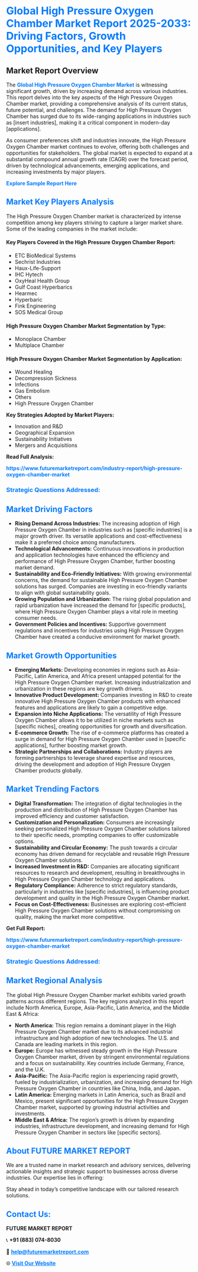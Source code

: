 <h1 style="color: #007BFF;">Global High Pressure Oxygen Chamber Market Report 2025-2033: Driving Factors, Growth Opportunities, and Key Players</h1>

<section id="overview">
<h2>Market Report Overview</h2>
<p>The <a href="https://www.futuremarketreport.com/industry-report/high-pressure-oxygen-chamber-market" style="color: #007BFF; text-decoration: none;"><strong>Global High Pressure Oxygen Chamber Market</strong></a> is witnessing significant growth, driven by increasing demand across various industries. This report delves into the key aspects of the High Pressure Oxygen Chamber market, providing a comprehensive analysis of its current status, future potential, and challenges. The demand for High Pressure Oxygen Chamber has surged due to its wide-ranging applications in industries such as [insert industries], making it a critical component in modern-day [applications].</p>
<p>As consumer preferences shift and industries innovate, the High Pressure Oxygen Chamber market continues to evolve, offering both challenges and opportunities for stakeholders. The global market is expected to expand at a substantial compound annual growth rate (CAGR) over the forecast period, driven by technological advancements, emerging applications, and increasing investments by major players.</p>
</section>

<section id="overview">
<p><a href="https://www.futuremarketreport.com/request-sample/reportId=125116" style="color: #007BFF; text-decoration: none;"><strong>Explore Sample Report Here</strong></a></p>
</section>

<section id="key-players">
<h2 style="color: #007BFF;">Market Key Players Analysis</h2>
<p>The High Pressure Oxygen Chamber market is characterized by intense competition among key players striving to capture a larger market share. Some of the leading companies in the market include:</p>
<h4>Key Players Covered in the High Pressure Oxygen Chamber Report:</h4>
<ul><li>ETC BioMedical Systems</li><li>Sechrist Industries</li><li>Haux-Life-Support</li><li>IHC Hytech</li><li>OxyHeal Health Group</li><li>Gulf Coast Hyperbarics</li><li>Hearmec</li><li>Hyperbaric</li><li>Fink Engineering</li><li>SOS Medical Group</li></ul>
<h4>High Pressure Oxygen Chamber Market Segmentation by Type:</h4>
<ul><li>Monoplace Chamber</li><li>Multiplace Chamber</li></ul>

<h4>High Pressure Oxygen Chamber Market Segmentation by Application:</h4>
<ul><li>Wound Healing</li><li>Decompression Sickness</li><li>Infections</li><li>Gas Embolism</li><li>Others</li><li>High Pressure Oxygen Chamber</li></ul>
<p><strong>Key Strategies Adopted by Market Players:</strong></p>
<ul>
<li>Innovation and R&D</li>
<li>Geographical Expansion</li>
<li>Sustainability Initiatives</li>
<li>Mergers and Acquisitions</li>
</ul>
</section>

<section>
<p><strong>Read Full Analysis: </strong></p><a href="https://www.futuremarketreport.com/industry-report/high-pressure-oxygen-chamber-market" style="color: #007BFF; text-decoration: none;"><strong>https://www.futuremarketreport.com/industry-report/high-pressure-oxygen-chamber-market</strong></a>
<h3 style="color: #007BFF;">Strategic Questions Addressed:</h3>
</section>

<section id="driving-factors">
<h2 style="color: #007BFF;">Market Driving Factors</h2>
<ul>
<li><strong>Rising Demand Across Industries:</strong> The increasing adoption of High Pressure Oxygen Chamber in industries such as [specific industries] is a major growth driver. Its versatile applications and cost-effectiveness make it a preferred choice among manufacturers.</li>
<li><strong>Technological Advancements:</strong> Continuous innovations in production and application technologies have enhanced the efficiency and performance of High Pressure Oxygen Chamber, further boosting market demand.</li>
<li><strong>Sustainability and Eco-Friendly Initiatives:</strong> With growing environmental concerns, the demand for sustainable High Pressure Oxygen Chamber solutions has surged. Companies are investing in eco-friendly variants to align with global sustainability goals.</li>
<li><strong>Growing Population and Urbanization:</strong> The rising global population and rapid urbanization have increased the demand for [specific products], where High Pressure Oxygen Chamber plays a vital role in meeting consumer needs.</li>
<li><strong>Government Policies and Incentives:</strong> Supportive government regulations and incentives for industries using High Pressure Oxygen Chamber have created a conducive environment for market growth.</li>
</ul>
</section>

<section id="growth-opportunities">
<h2 style="color: #007BFF;">Market Growth Opportunities</h2>
<ul>
<li><strong>Emerging Markets:</strong> Developing economies in regions such as Asia-Pacific, Latin America, and Africa present untapped potential for the High Pressure Oxygen Chamber market. Increasing industrialization and urbanization in these regions are key growth drivers.</li>
<li><strong>Innovative Product Development:</strong> Companies investing in R&D to create innovative High Pressure Oxygen Chamber products with enhanced features and applications are likely to gain a competitive edge.</li>
<li><strong>Expansion into Niche Applications:</strong> The versatility of High Pressure Oxygen Chamber allows it to be utilized in niche markets such as [specific niches], creating opportunities for growth and diversification.</li>
<li><strong>E-commerce Growth:</strong> The rise of e-commerce platforms has created a surge in demand for High Pressure Oxygen Chamber used in [specific applications], further boosting market growth.</li>
<li><strong>Strategic Partnerships and Collaborations:</strong> Industry players are forming partnerships to leverage shared expertise and resources, driving the development and adoption of High Pressure Oxygen Chamber products globally.</li>
</ul>
</section>

<section id="trending-factors">
<h2 style="color: #007BFF;">Market Trending Factors</h2>
<ul>
<li><strong>Digital Transformation:</strong> The integration of digital technologies in the production and distribution of High Pressure Oxygen Chamber has improved efficiency and customer satisfaction.</li>
<li><strong>Customization and Personalization:</strong> Consumers are increasingly seeking personalized High Pressure Oxygen Chamber solutions tailored to their specific needs, prompting companies to offer customizable options.</li>
<li><strong>Sustainability and Circular Economy:</strong> The push towards a circular economy has driven demand for recyclable and reusable High Pressure Oxygen Chamber solutions.</li>
<li><strong>Increased Investment in R&D:</strong> Companies are allocating significant resources to research and development, resulting in breakthroughs in High Pressure Oxygen Chamber technology and applications.</li>
<li><strong>Regulatory Compliance:</strong> Adherence to strict regulatory standards, particularly in industries like [specific industries], is influencing product development and quality in the High Pressure Oxygen Chamber market.</li>
<li><strong>Focus on Cost-Effectiveness:</strong> Businesses are exploring cost-efficient High Pressure Oxygen Chamber solutions without compromising on quality, making the market more competitive.</li>
</ul>
</section>

<section>
<p><strong>Get Full Report: </strong></p><a href="https://www.futuremarketreport.com/industry-report/high-pressure-oxygen-chamber-market" style="color: #007BFF; text-decoration: none;"><strong>https://www.futuremarketreport.com/industry-report/high-pressure-oxygen-chamber-market</strong></a>
<h3 style="color: #007BFF;">Strategic Questions Addressed:</h3>
</section>


<section id="regional-analysis">
<h2 style="color: #007BFF;">Market Regional Analysis</h2>
<p>The global High Pressure Oxygen Chamber market exhibits varied growth patterns across different regions. The key regions analyzed in this report include North America, Europe, Asia-Pacific, Latin America, and the Middle East & Africa:</p>
<ul>
<li><strong>North America:</strong> This region remains a dominant player in the High Pressure Oxygen Chamber market due to its advanced industrial infrastructure and high adoption of new technologies. The U.S. and Canada are leading markets in this region.</li>
<li><strong>Europe:</strong> Europe has witnessed steady growth in the High Pressure Oxygen Chamber market, driven by stringent environmental regulations and a focus on sustainability. Key countries include Germany, France, and the U.K.</li>
<li><strong>Asia-Pacific:</strong> The Asia-Pacific region is experiencing rapid growth, fueled by industrialization, urbanization, and increasing demand for High Pressure Oxygen Chamber in countries like China, India, and Japan.</li>
<li><strong>Latin America:</strong> Emerging markets in Latin America, such as Brazil and Mexico, present significant opportunities for the High Pressure Oxygen Chamber market, supported by growing industrial activities and investments.</li>
<li><strong>Middle East & Africa:</strong> The region’s growth is driven by expanding industries, infrastructure development, and increasing demand for High Pressure Oxygen Chamber in sectors like [specific sectors].</li>
</ul>
</section>

<footer>
<h2 style="color: #007BFF;">About FUTURE MARKET REPORT</h2>
<p>We are a trusted name in market research and advisory services, delivering actionable insights and strategic support to businesses across diverse industries. Our expertise lies in offering:</p>

<p>Stay ahead in today’s competitive landscape with our tailored research solutions.</p>

<h2 style="color: #007BFF;">Contact Us:</h2>
<p><strong>FUTURE MARKET REPORT</strong></p>
<p>📞 <strong>+91 (883) 074-8030</strong></p>
<p>📧 <strong><a href="mailto:help@futuremarketreport.com" style="color: #007BFF;">help@futuremarketreport.com</a></strong></p>
<p>🌐 <strong><a href="https://www.futuremarketreport.com/" style="color: #007BFF;">Visit Our Website</a></strong></p>
</footer>